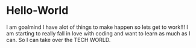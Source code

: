 # Hello-World
I am goalmind I have alot of things to make happen so lets get to work!!! 
I am starting to really fall in love with coding and want to learn as much as I can.
So I can take over the TECH WORLD.
